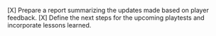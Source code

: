 [X] Prepare a report summarizing the updates made based on player feedback.
[X] Define the next steps for the upcoming playtests and incorporate lessons learned.